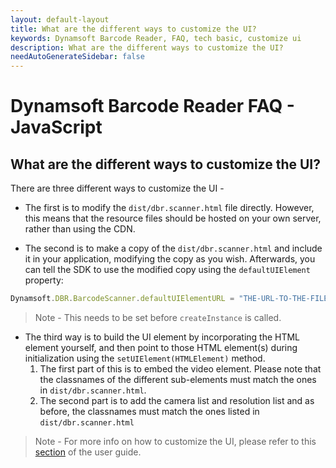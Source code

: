 ```yaml
---
layout: default-layout
title: What are the different ways to customize the UI?
keywords: Dynamsoft Barcode Reader, FAQ, tech basic, customize ui
description: What are the different ways to customize the UI?
needAutoGenerateSidebar: false
---
```


# Dynamsoft Barcode Reader FAQ - JavaScript

## What are the different ways to customize the UI?

There are three different ways to customize the UI -

- The first is to modify the `dist/dbr.scanner.html` file directly. However, this means that the resource files should be hosted on your own server, rather than using the CDN.

- The second is to make a copy of the `dist/dbr.scanner.html` and include it in your application, modifying the copy as you wish. Afterwards, you can tell the SDK to use the modified copy using the `defaultUIElement` property:

```javascript
Dynamsoft.DBR.BarcodeScanner.defaultUIElementURL = "THE-URL-TO-THE-FILE";
```

> Note - This needs to be set before `createInstance` is called.

- The third way is to build the UI element by incorporating the HTML element yourself, and then point to those HTML element(s) during initialization using the `setUIElement(HTMLElement)` method.
  1. The first part of this is to embed the video element. Please note that the classnames of the different sub-elements must match the ones in `dist/dbr.scanner.html`.
  2. The second part is to add the camera list and resolution list and as before, the classnames must match the ones listed in `dist/dbr.scanner.html`

> Note - For more info on how to customize the UI, please refer to this [section](https://www.dynamsoft.com/barcode-reader/programming/javascript/user-guide/?ver=latest#customize-the-ui) of the user guide.
